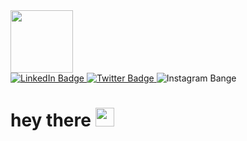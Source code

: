 <div id="header" aling="center">
<div id="badges">
<a href="https://wwww.linkedin.com/in/veli-ismailov-294312234">
  <img src="https://media.giphy.com/media/lP8xu5t2DLGG045H8F/giphy.gif" width=100"/> </div>
 <img src="https://img.shields.io/badge/LinkedIn-blu?logo=linkedin&logoColor=white&style=for-the-badge"  alt="LinkedIn Badge"/> 
<a/>                                                                                                                             
<a href="https://twitter.com/VilliIsmailov">   
                                                                                                                                      <img src="https://img.shields.io/badge/Twitter-blue?style=for-the-badge&logo=twitter&logoColor=white"  alt="Twitter Badge"/>
  <a/>
  <href="https://wwww.instagram.com/vel.ismailov">
 <img src="https://img.shields.io/badge/Instagram-red?style=for-the-badge&logo=instagram&logoColor=white" alt="Instagram Bange"/>   
 <a/>                                                                                                                                 </div>

                                                                                                                               
<img src="https://komarev.com/ghpvc/?username=Veliprogram&style=flat-square&color=blue" alt=""/>
                                                                                                       
<h1>
  hey there
  <img src="https://media.giphy.com/media/hvRJCLFzcasrR4ia7z/giphy.gif" width="30px"/>
</h1>
                                                                                                      
